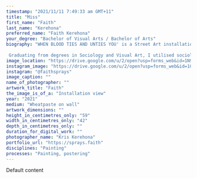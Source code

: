 ```yaml
---
timestamp: "2021/11/11 7:49:33 am GMT+11"
title: "Miss"
first_name: "Faith"
last_name: "Kerehona"
preferred_name: "Faith Kerehona"
your_degree: "Bachelor of Visual Arts / Bachelor of Arts"
biography: "WHEN BLOOD TIES AND UNTIES YOU' is a Street Art installation located in the Saigon Grocer Laneway in Dickson. These personal works frame an experience of Maori identity, diffusion and diaspora in Australia. It celebrates the collective consciousness of shared belonging, acceptance, and love, equally coined with the struggles and search for identity, place, and a spiritual home.
 
 Graduating from degrees in Sociology and Visual Art, I utilised sociological interviewing to investigate my familyâ€™s varied experience of identity. The final works feature audio from these interviews that can be viewed through AR, combining analogue and digital techniques."
image_location: "https://drive.google.com/u/2/open?usp=forms_web&id=1N9W1yG3zqChAY8kbV4h4kEToxKvITVfc"
instagram_image: "https://drive.google.com/u/2/open?usp=forms_web&id=1G_Gvqe8ge4m-fxjQRuUO5DW8_NmXqb4R"
instagram: "@faithsprays"
image_caption: ""
name_of_photographer: ""
artwork_title: "Faith"
the_image_is_of_a: "Installation view"
year: "2021"
medium: "Wheatpaste on wall"
artwork_dimensions: ""
height_in_centimetres_only: "59"
width_in_centimetres_only: "42"
depth_in_centimetres_only: ""
duration_for_digital_work: ""
photographer_name: "Kris Kerehona"
portfolio_url: "https://sprays.faith"
disciplines: "Painting"
processes: "Painting, postering"
---
```


Default content